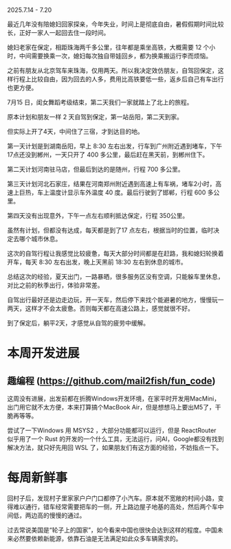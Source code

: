 2025.7.14 - 7.20

最近几年没有陪媳妇回家探亲，今年失业，时间上是彻底自由，暑假假期时间比较长，正好一家人一起回去住一段时间。

媳妇老家在保定，相距珠海两千多公里，往年都是乘坐高铁，大概需要 12 个小时，中间需要换乘一次，媳妇每次独自带娃回乡，都为换乘搬运行李而烦恼。

之前有朋友从北京驾车来珠海，仅用两天。所以我决定效仿朋友，自驾回保定，这样行程上比较自由，因为回去的人多，费用比高铁要低一些，返乡后自己有车出行也更方便。

7月15 日，闺女舞蹈考级结束，第二天我们一家就踏上了北上的旅程。

原本计划和朋友一样 2 天自驾到保定，第一站岳阳，第二天到家。

但实际上开了4天，中间住了三宿，才到达目的地。

第一天计划是到湖南岳阳，早上 8:30 左右出发，行车到广州附近遇到堵车，下午17点还没到郴州，一天只开了 400 多公里，最后赶在黑天前，到郴州住下。

第二天计划河南驻马店，但最后到达的是随州，行程 700 多公里。

第三天计划河北石家庄，结果在河南郑州附近遇到高速上有车祸，堵车2小时，高速上巨热，车上温度计显示车外温度 40 度。最后行驶到了邯郸，行程 600 多公里。

第四天没有出现意外，下午一点左右顺利抵达保定，行程 350公里。

虽然有计划，但都没有达成，每天都是到了17 点左右，根据当时的位置，临时决定去哪个城市休息。

这次的自驾行程让我感觉比较疲惫，每天大部分时间都是在赶路，我和媳妇轮换着开车，每天 8:30 左右出发，晚上天黑前 18:30 左右到休息的城市。


总结这次的经验，夏天出门，一路暴晒，很多服务区没有空调，只能躲车里休息，对比之前的秋季出行，体验非常差。

自驾出行最好还是边走边玩，开一天车，然后停下来找个能避暑的地方，慢慢玩一两天，这样才不会太疲惫。否则每天都在高速公路上，感觉就很不好。

到了保定后，躺平2天，才感觉从自驾的疲劳中缓解。




# 本周开发进展

## 趣编程 (https://github.com/mail2fish/fun_code)

这周没有进展，出发前都在折腾Windows开发环境，在家平时开发用MacMini，出门用它就不太方便，本来打算搞个MacBook Air，但是想想马上要出M5了，干脆再等等。

尝试了一下Windows 用 MSYS2 ，大部分功能都可以运行，但是 ReactRouter 似乎用了一个 Rust 的开发的一个什么工具，无法运行，问AI，Google都没有找到解决方法，就只好先用回 WSL 了，如果朋友们有这方面的经验，不妨指点一下。

# 每周新鲜事

回村子后，发现村子里家家户户门口都停了小汽车。原本就不宽敞的村间小路，变得难以通行，错车经常需要把车的一侧，开上路边屋子地基的高处，然后两个车中间低，两边高的慢慢的通过。

过去常说美国是“轮子上的国家”，如今看来中国也很快会达到这样的程度。中国未来必然要依赖新能源，依靠石油是无法满足如此众多车辆需求的。 

